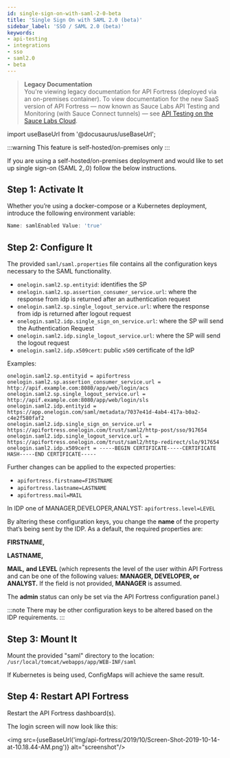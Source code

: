 ```yaml
---
id: single-sign-on-with-saml-2-0-beta
title: 'Single Sign On with SAML 2.0 (beta)'
sidebar_label: 'SSO / SAML 2.0 (beta)'
keywords:
- api-testing
- integrations
- sso
- saml2.0
- beta
---
```


<head>
  <meta name="robots" content="noindex" />
</head>

> **Legacy Documentation**<br/>You're viewing legacy documentation for API Fortress (deployed via an on-premises container). To view documentation for the new SaaS version of API Fortress &#8212; now known as Sauce Labs API Testing and Monitoring (with Sauce Connect tunnels) &#8212; see [API Testing on the Sauce Labs Cloud](/api-testing/).

import useBaseUrl from '@docusaurus/useBaseUrl';

:::warning
This feature is self-hosted/on-premises only
:::

If you are using a self-hosted/on-premises deployment and would like to set up single sign-on (SAML 2,.0) follow the below instructions.

## Step 1: Activate It

Whether you’re using a docker-compose or a Kubernetes deployment, introduce the following environment variable:

```js
Name: samlEnabled Value: 'true'
```

## Step 2: Configure It

The provided `saml/saml.properties` file contains all the configuration keys necessary to the SAML functionality.

- `onelogin.saml2.sp.entityid`: identifies the SP
- `onelogin.saml2.sp.assertion_consumer_service.url`: where the response from idp is returned after an authentication request
- `onelogin.saml2.sp.single_logout_service.url`: where the response from idp is returned after logout request
- `onelogin.saml2.idp.single_sign_on_service.url`: where the SP will send the Authentication Request
- `onelogin.saml2.idp.single_logout_service.url`: where the SP will send the logout request
- `onelogin.saml2.idp.x509cert`: public `x509` certificate of the IdP

Examples:

```
onelogin.saml2.sp.entityid = apifortress
onelogin.saml2.sp.assertion_consumer_service.url = http://apif.example.com:8080/app/web/login/acs
onelogin.saml2.sp.single_logout_service.url = http://apif.example.com:8080/app/web/login/sls
onelogin.saml2.idp.entityid = https://app.onelogin.com/saml/metadata/7037e41d-4ab4-417a-b0a2-c4e2f580faf2
onelogin.saml2.idp.single_sign_on_service.url = https://apifortress.onelogin.com/trust/saml2/http-post/sso/917654
onelogin.saml2.idp.single_logout_service.url = https://apifortress.onelogin.com/trust/saml2/http-redirect/slo/917654
onelogin.saml2.idp.x509cert = -----BEGIN CERTIFICATE-----CERTIFICATE HASH-----END CERTIFICATE-----
```

Further changes can be applied to the expected properties:

- `apifortress.firstname=FIRSTNAME`
- `apifortress.lastname=LASTNAME`
- `apifortress.mail=MAIL`

In IDP one of MANAGER,DEVELOPER,ANALYST: `apifortress.level=LEVEL`

By altering these configuration keys, you change the **name** of the property that’s being sent by the IDP. As a default, the required properties are:

**FIRSTNAME,**

**LASTNAME,**

**MAIL,** **and** **LEVEL** (which represents the level of the user within API Fortress and can be one of the following values: **MANAGER, DEVELOPER, or ANALYST.** If the field is not provided, **MANAGER** is assumed.

The **admin** status can only be set via the API Fortress configuration panel.)

:::note
There may be other configuration keys to be altered based on the IDP requirements.
:::

## Step 3: Mount It

Mount the provided "saml" directory to the location: `/usr/local/tomcat/webapps/app/WEB-INF/saml`

If Kubernetes is being used, ConfigMaps will achieve the same result.

## Step 4: Restart API Fortress

Restart the API Fortress dashboard(s).

The login screen will now look like this:

<img src={useBaseUrl('img/api-fortress/2019/10/Screen-Shot-2019-10-14-at-10.18.44-AM.png')} alt="screenshot"/>
